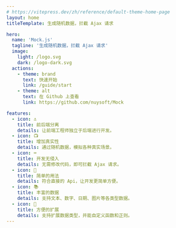 ```yaml
---
# https://vitepress.dev/zh/reference/default-theme-home-page
layout: home
titleTemplate: 生成随机数据，拦截 Ajax 请求

hero:
  name: 'Mock.js'
  tagline: '生成随机数据，拦截 Ajax 请求'
  image:
    light: /logo.svg
    dark: /logo-dark.svg
  actions:
    - theme: brand
      text: 快速开始
      link: /guide/start
    - theme: alt
      text: 在 Github 上查看
      link: https://github.com/nuysoft/Mock

features:
  - icon: ⚓️
    title: 前后端分离
    details: 让前端工程师独立于后端进行开发。
  - icon: 📺
    title: 增加真实性
    details: 通过随机数据，模拟各种真实场景。
  - icon: ⌨️
    title: 开发无侵入
    details: 无需修改代码，即可拦截 Ajax 请求。
  - icon: 🚗
    title: 简单的用法
    details: 符合直接的 Api，让开发更简单方便。
  - icon: 📚
    title: 丰富的数据
    details: 支持文本、数字、日期、图片等各类型数据。
  - icon: 🔧
    title: 方便的扩展
    details: 支持扩展数据类型，并能自定义函数和正则。
---
```


<style>
:root {
  --vp-home-hero-name-color: transparent;
  --vp-home-hero-name-background: -webkit-linear-gradient(-45deg, #e47d80 5%, #d63d3e);

  --vp-home-hero-image-background-image: linear-gradient(-45deg, #e47d80 15%, #d63d3e 55%);
  --vp-home-hero-image-filter: blur(40px);
}

@media (min-width: 640px) {
  :root {
    --vp-home-hero-image-filter: blur(56px);
  }
}

@media (min-width: 960px) {
  :root {
    --vp-home-hero-image-filter: blur(72px);
  }
}
</style>

